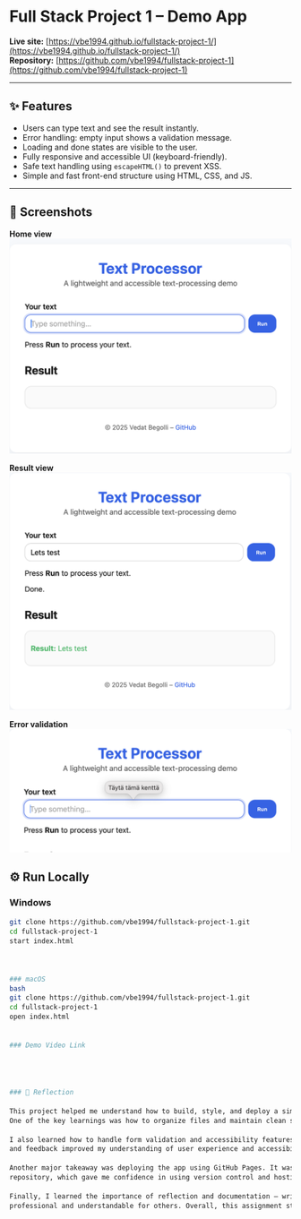 # Full Stack Project 1 – Demo App

**Live site:** [https://vbe1994.github.io/fullstack-project-1/](https://vbe1994.github.io/fullstack-project-1/)  
**Repository:** [https://github.com/vbe1994/fullstack-project-1](https://github.com/vbe1994/fullstack-project-1)

---

## ✨ Features
- Users can type text and see the result instantly.
- Error handling: empty input shows a validation message.
- Loading and done states are visible to the user.
- Fully responsive and accessible UI (keyboard-friendly).
- Safe text handling using `escapeHTML()` to prevent XSS.
- Simple and fast front-end structure using HTML, CSS, and JS.

---

## 📸 Screenshots

**Home view**  
![Home screen](assets/screenshot-home.png)

**Result view**  
![Result screen](assets/screenshot-result.png)

**Error validation**  
![Error example](assets/screenshot-error.png)


## ⚙️ Run Locally

### Windows
```bash
git clone https://github.com/vbe1994/fullstack-project-1.git
cd fullstack-project-1
start index.html



### macOS
bash
git clone https://github.com/vbe1994/fullstack-project-1.git
cd fullstack-project-1
open index.html


### Demo Video Link




### 💭 Reflection 

This project helped me understand how to build, style, and deploy a simple but accessible web application using only HTML, CSS, and JavaScript. 
One of the key learnings was how to organize files and maintain clean separation between structure (HTML), style (CSS), and logic (JS).

I also learned how to handle form validation and accessibility features, such as ARIA attributes and keyboard navigation. Implementing input validation 
and feedback improved my understanding of user experience and accessibility standards.

Another major takeaway was deploying the app using GitHub Pages. It was the first time I configured a live project deployment directly from a GitHub 
repository, which gave me confidence in using version control and hosting tools.

Finally, I learned the importance of reflection and documentation — writing a clear README, including screenshots and a live demo, makes a project 
professional and understandable for others. Overall, this assignment strengthened both my technical and documentation skills.


